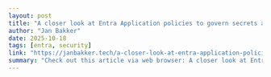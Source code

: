 ```yaml
---
layout: post
title: "A closer look at Entra Application policies to govern secrets and certificates"
author: "Jan Bakker"
date: 2025-10-18
tags: [entra, security]
link: "https://janbakker.tech/a-closer-look-at-entra-application-policies-to-govern-secrets-and-certificates/"
summary: "Check out this article via web browser: A closer look at Entra Application policies to govern secrets and certificates My latest post on this topic introduced the new admin interface on Application..."
---
```

